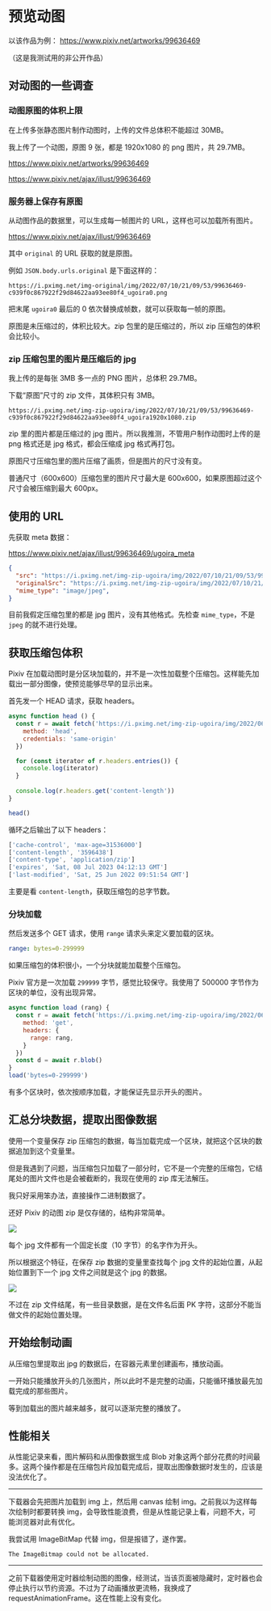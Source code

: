 # 预览动图

以该作品为例： https://www.pixiv.net/artworks/99636469

（这是我测试用的非公开作品）

## 对动图的一些调查

### 动图原图的体积上限

在上传多张静态图片制作动图时，上传的文件总体积不能超过 30MB。

我上传了一个动图，原图 9 张，都是 1920x1080 的 png 图片，共 29.7MB。

https://www.pixiv.net/artworks/99636469

https://www.pixiv.net/ajax/illust/99636469

### 服务器上保存有原图

从动图作品的数据里，可以生成每一帧图片的 URL，这样也可以加载所有图片。

https://www.pixiv.net/ajax/illust/99636469

其中 `original` 的 URL 获取的就是原图。

例如 `JSON.body.urls.original` 是下面这样的：

```
https://i.pximg.net/img-original/img/2022/07/10/21/09/53/99636469-c939f0c867922f29d84622aa93ee80f4_ugoira0.png
```

把末尾 `ugoira0` 最后的 0 依次替换成帧数，就可以获取每一帧的原图。

原图是未压缩过的，体积比较大。zip 包里的是压缩过的，所以 zip 压缩包的体积会比较小。

### zip 压缩包里的图片是压缩后的 jpg

我上传的是每张 3MB 多一点的 PNG 图片，总体积 29.7MB。

下载“原图”尺寸的 zip 文件，其体积只有 3MB。

```
https://i.pximg.net/img-zip-ugoira/img/2022/07/10/21/09/53/99636469-c939f0c867922f29d84622aa93ee80f4_ugoira1920x1080.zip
```

zip 里的图片都是压缩过的 jpg 图片。所以我推测，不管用户制作动图时上传的是 png 格式还是 jpg 格式，都会压缩成 jpg 格式再打包。

原图尺寸压缩包里的图片压缩了画质，但是图片的尺寸没有变。

普通尺寸（600x600）压缩包里的图片尺寸最大是 600x600，如果原图超过这个尺寸会被压缩到最大 600px。

## 使用的 URL

先获取 meta 数据：

https://www.pixiv.net/ajax/illust/99636469/ugoira_meta

```json
{
  "src": "https://i.pximg.net/img-zip-ugoira/img/2022/07/10/21/09/53/99636469-c939f0c867922f29d84622aa93ee80f4_ugoira600x600.zip",
  "originalSrc": "https://i.pximg.net/img-zip-ugoira/img/2022/07/10/21/09/53/99636469-c939f0c867922f29d84622aa93ee80f4_ugoira1920x1080.zip",
  "mime_type": "image/jpeg",
}
```

目前我假定压缩包里的都是 jpg 图片，没有其他格式。先检查 `mime_type`，不是 `jpeg` 的就不进行处理。

## 获取压缩包体积

Pixiv 在加载动图时是分区块加载的，并不是一次性加载整个压缩包。这样能先加载出一部分图像，使预览能够尽早的显示出来。

首先发一个 HEAD 请求，获取 headers。

```js
async function head () {
  const r = await fetch('https://i.pximg.net/img-zip-ugoira/img/2022/06/25/22/07/04/99298109_ugoira600x600.zip', {
    method: 'head',
    credentials: 'same-origin'
  })

  for (const iterator of r.headers.entries()) {
    console.log(iterator)
  }
  
  console.log(r.headers.get('content-length'))
}

head()
```

循环之后输出了以下 headers：

```js
['cache-control', 'max-age=31536000']
['content-length', '3596438']
['content-type', 'application/zip']
['expires', 'Sat, 08 Jul 2023 04:12:13 GMT']
['last-modified', 'Sat, 25 Jun 2022 09:51:54 GMT']
```

主要是看 `content-length`，获取压缩包的总字节数。


### 分块加载

然后发送多个 GET 请求，使用 `range` 请求头来定义要加载的区块。

```yml
range: bytes=0-299999
```

如果压缩包的体积很小，一个分块就能加载整个压缩包。

Pixiv 官方是一次加载 `299999` 字节，感觉比较保守。我使用了 500000 字节作为区块的单位，没有出现异常。

```js
async function load (rang) {
  const r = await fetch('https://i.pximg.net/img-zip-ugoira/img/2022/06/25/22/07/04/99298109_ugoira600x600.zip', {
    method: 'get',
    headers: {
      range: rang,
    }
  })
  const d = await r.blob()
}
load('bytes=0-299999')
```

有多个区块时，依次按顺序加载，才能保证先显示开头的图片。

## 汇总分块数据，提取出图像数据

使用一个变量保存 zip 压缩包的数据，每当加载完成一个区块，就把这个区块的数据追加到这个变量里。

但是我遇到了问题，当压缩包只加载了一部分时，它不是一个完整的压缩包，它结尾处的图片文件也是会被截断的，我现在使用的 zip 库无法解压。

我只好采用笨办法，直接操作二进制数据了。

还好 Pixiv 的动图 zip 是仅存储的，结构非常简单。

![](./20220711_034414.png)

每个 jpg 文件都有一个固定长度（10 字节）的名字作为开头。

所以根据这个特征，在保存 zip 数据的变量里查找每个 jpg 文件的起始位置，从起始位置到下一个 jpg 文件之间就是这个 jpg 的数据。

![](./20220711_034446.png)

不过在 zip 文件结尾，有一些目录数据，是在文件名后面 PK 字符，这部分不能当做文件的起始位置处理。

## 开始绘制动画

从压缩包里提取出 jpg 的数据后，在容器元素里创建画布，播放动画。

一开始只能播放开头的几张图片，所以此时不是完整的动画，只能循环播放最先加载完成的那些图片。

等到加载出的图片越来越多，就可以逐渐完整的播放了。

## 性能相关

从性能记录来看，图片解码和从图像数据生成 Blob 对象这两个部分花费的时间最多。这两个操作都是在压缩包片段加载完成后，提取出图像数据时发生的，应该是没法优化了。

-----------

下载器会先把图片加载到 img 上，然后用 canvas 绘制 img。之前我以为这样每次绘制时都要转换 img，会导致性能浪费，但是从性能记录上看，问题不大，可能浏览器对此有优化。

我尝试用 ImageBitMap 代替 img，但是报错了，遂作罢。

```
The ImageBitmap could not be allocated.
```

-----------

之前下载器使用定时器绘制动图的图像，经测试，当该页面被隐藏时，定时器也会停止执行以节约资源。不过为了动画播放更流畅，我换成了 requestAnimationFrame。这在性能上没有变化。
